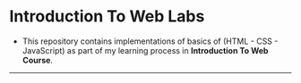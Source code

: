# **Introduction To Web Labs**
- This repository contains implementations of basics of (HTML - CSS - JavaScript) as part of my learning process in **Introduction To Web Course**. 
---
